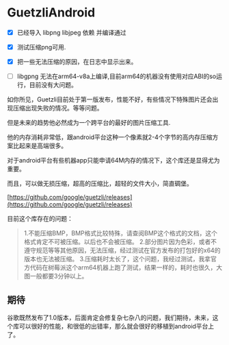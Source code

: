 # GuetzliAndroid


 - [x] 已经导入 libpng libjpeg 依赖  并编译通过
 - [x] 测试压缩png可用.
 - [x] 把一些无法压缩的原因，在日志中显示出来。
 - [ ] libgpng 无法在arm64-v8a上编译,目前arm64的机器没有使用对应ABI的so运行，目前没有大问题。




如你所见，Guetzli目前处于第一版发布，性能不好，有些情况下特殊图片还会出现压缩出现失败的情况。等等问题。

但是未来的趋势他必然成为一个跨平台的最好的图片压缩工具.

他的内存消耗非常低，跟android平台这种一个像素就2-4个字节的高内存压缩方案比起来是高端很多。

对于android平台有些机器app只能申请64M内存的情况下，这个库还是显得尤为重要。

而且，可以做无损压缩，超高的压缩比，超轻的文件大小，简直碉堡。

[https://github.com/google/guetzli/releases](https://github.com/google/guetzli/releases)

目前这个库存在的问题：

> 1.不能压缩BMP，BMP格式比较特殊，请查阅BMP这个格式的文档，这个格式肯定不可被压缩。以后也不会被压缩。
> 2.部分图片因为色彩，或者不遵守规范等等其他原因，无法压缩，经过测试在官方发布的打包好的x64的版本也无法被压缩。
> 3.压缩耗时太长了，这个问题，我经过测试，我拿官方代码在树莓派这个arm64机器上跑了测试，结果一样的，耗时也很久，大图一般都要3分钟以上。

## 期待
谷歌既然发布了1.0版本，后面肯定会修复杂七杂八的问题，我们期待，未来，这个库可以很好的性能，和很低的出错率，那么就会很好的移植到android平台上了。
